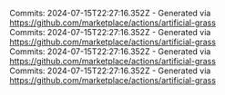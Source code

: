 Commits: 2024-07-15T22:27:16.352Z - Generated via https://github.com/marketplace/actions/artificial-grass
<br>
Commits: 2024-07-15T22:27:16.352Z - Generated via https://github.com/marketplace/actions/artificial-grass
<br>
Commits: 2024-07-15T22:27:16.352Z - Generated via https://github.com/marketplace/actions/artificial-grass
<br>
Commits: 2024-07-15T22:27:16.352Z - Generated via https://github.com/marketplace/actions/artificial-grass
<br>
